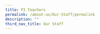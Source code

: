 ```yaml
---
title: P3 Teachers
permalink: /about-us/Our-Staff/permalink
description: ""
third_nav_title: Our Staff
---
```


